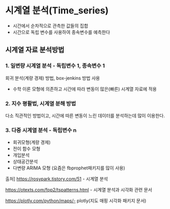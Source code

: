 # 시계열 분석(Time_series)

- 시간에서 순차적으로 관측한 값들의 집합
- 시간으로 독립 변수를  사용하여 종속변수를 예측한다



## 시계열 자료 분석방법

### 1. 일변량 시계열 분석 - 독립변수 1, 종속변수 1

 회귀 분석(계량 경제) 방법, box-jenkins 방법 사용

 - 수학 이론 모형에 의존하고 시간에 따라 변동이 많은(빠른) 시계열 자료에 적용



### 2. 지수 평활법, 시계열 분해 방법

 다소 직관적인 방법이고, 시간에 따른 변동이 느린 데이터를 분석하는데 많이 이용한다.



### 3. 다중 시계열 분석 - 독립변수 n

- 회귀모형(계량 경제)
- 전이 함수 모형
- 개입분석
- 상태공간분석
- 다변량 ARIMA 모형 (요즘은 fbprophet패키지를 많이 사용)



출처] https://rosypark.tistory.com/51 - 시계열 분석

https://otexts.com/fpp2/tspatterns.html - 시계열 분석과 시각화 관련 문서

https://plotly.com/python/maps/- plotly(지도 매핑 시각화 패키지 문서)

